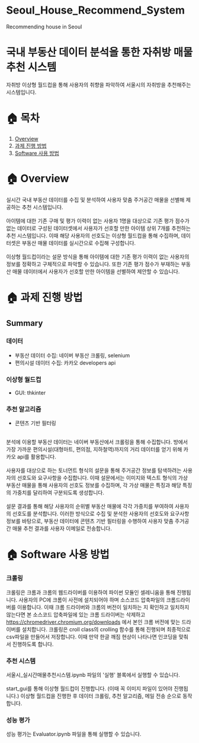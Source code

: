 # Seoul_House_Recommend_System
Recommending house in Seoul

# 국내 부동산 데이터 분석을 통한 자취방 매물 추천 시스템
자취방 이상형 월드컵을 통해 사용자의 취향을 파악하여 서울시의 자취방을 추천해주는 시스템입니다.

# 🏠 목차
1. [Overview](#-overview)
2. [과제 진행 방법](#-과제-진행-방법)
3. [Software 사용 방법](#-software-사용-방법)

# 🏠 Overview
실시간 국내 부동산 데이터를 수집 및 분석하여 사용자 맞춤 주거공간 매물을 선별해 제공하는 추천 시스템입니다. 
<br><br>
아이템에 대한 기존 구매 및 평가 이력이 없는 사용자 1명을 대상으로 기존 평가 점수가 없는 데이터로 구성된 데이터셋에서 사용자가 선호할 만한 아이템 상위 7개를 추천하는 추천 시스템입니다. 이때 해당 사용자의 선호도는 이상형 월드컵을 통해 수집하며, 데이터셋은 부동산 매물 데이터를 실시간으로 수집해 구성합니다.
<br><br>
이상형 월드컵이라는 설문 방식을 통해 아이템에 대한 기존 평가 이력이 없는 사용자의 정보를 정확하고 구체적으로 파악할 수 있습니다. 또한 기존 평가 점수가 부재하는 부동산 매물 데이터에서 사용자가 선호할 만한 아이템을 선별하여 제안할 수 있습니다. 

# 🏠 과제 진행 방법
## Summary
### 데이터 
- 부동산 데이터 수집: 네이버 부동산 크롤링, selenium
- 편의시설 데이터 수집: 카카오 developers api
### 이상형 월드컵 
- GUI: thkinter
### 추천 알고리즘
- 콘텐츠 기반 필터링
<br>
분석에 이용할 부동산 데이터는 네이버 부동산에서 크롤링을 통해 수집합니다. 방에서 가장 가까운 편의시설(대형마트, 편의점, 지하철역)까지의 거리 데이터를 얻기 위해 카카오 api를 활용합니다. 
<br><br>
사용자를 대상으로 하는 토너먼트 형식의 설문을 통해 주거공간 정보를 탐색하려는 사용자의 선호도와 요구사항을 수집합니다. 이때 설문에서는 이미지와 텍스트 형식의 가상 부동산 매물을 통해 사용자의 선호도 정보를 수집하며, 각 가상 매물은 특징과 해당 특징의 가중치를 달리하여 구분되도록 생성합니다. 
<br><br>
설문 결과를 통해 해당 사용자의 순위별 부동산 매물에 각각 가중치를 부여하여 사용자의 선호도를 분석합니다. 이러한 방식으로 수집 및 분석한 사용자의 선호도와 요구사항 정보를 바탕으로, 부동산 데이터에 콘텐츠 기반 필터링을 수행하여 사용자 맞춤 주거공간 매물 추천 결과를 사용자 이메일로 전송합니다.


# 🏠 Software 사용 방법 
### 크롤링
크롤링은 크롬과 크롬의 웹드라이버를 이용하여 파이썬 모듈인 셀레니움을 통해 진행됩니다. 사용자의 PC에 크롬이 사전에 설치되어야 하며 소스코드 압축파일의 크롬드라이버를 이용합니다. 이때 크롬 드라이버와 크롬의 버전이 일치하는 지 확인하고 일치하지 않는다면 본 소스코드 압축파일에 있는 크롬 드라이버는 삭제하고 https://chromedriver.chromium.org/downloads 에서 본인 크롬 버전에 맞는 드라이버를 설치합니다. 크롤링은 croll class의 crolling 함수를 통해 진행되며 최종적으로 csv파일을 만들어서 저장합니다. 이때 만약 한글 깨짐 현상이 나타나면 인코딩을 맞춰서 진행하도록 합니다.
### 추천 시스템
서울시_실시간매물추천시스템.ipynb 파일의 '실행' 블록에서 실행할 수 있습니다.
<br><br>
start_gui를 통해 이상형 월드컵이 진행합니다. (이때 꼭 이미지 파일이 있어야 진행됩니다.) 이상형 월드컵을 진행한 후 데이터 크롤링, 추천 알고리즘, 메일 전송 순으로 동작합니다. 
### 성능 평가
성능 평가는 Evaluator.ipynb 파일을 통해 실행할 수 있습니다. 
